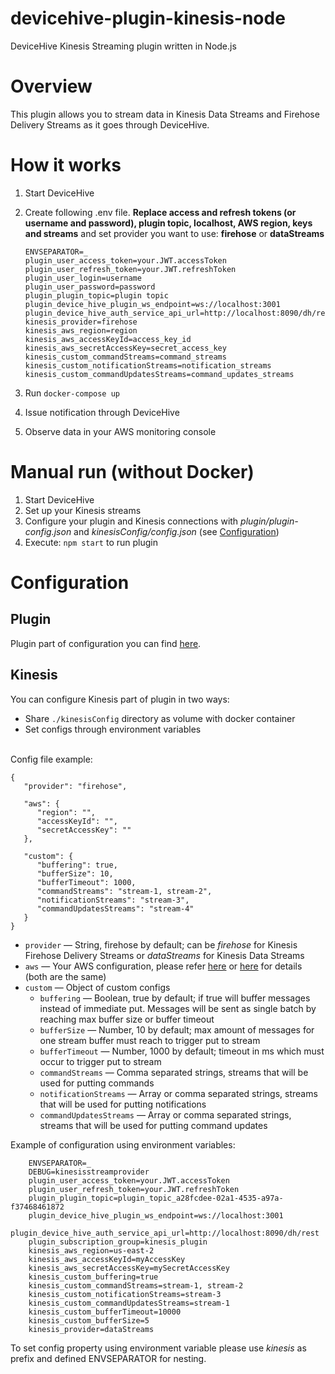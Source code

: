 # devicehive-plugin-kinesis-node
DeviceHive Kinesis Streaming plugin written in Node.js
# Overview
This plugin allows you to stream data in Kinesis Data Streams and Firehose Delivery Streams as it goes through DeviceHive.

# How it works

 1. Start DeviceHive
 2. Create following .env file. **Replace access and refresh tokens (or username and password), plugin topic, localhost, AWS region, keys and streams** and set provider you want to use: **firehose** or **dataStreams**

        ENVSEPARATOR=_
        plugin_user_access_token=your.JWT.accessToken
        plugin_user_refresh_token=your.JWT.refreshToken
        plugin_user_login=username
        plugin_user_password=password
        plugin_plugin_topic=plugin topic
        plugin_device_hive_plugin_ws_endpoint=ws://localhost:3001
        plugin_device_hive_auth_service_api_url=http://localhost:8090/dh/rest
        kinesis_provider=firehose
        kinesis_aws_region=region
        kinesis_aws_accessKeyId=access_key_id
        kinesis_aws_secretAccessKey=secret_access_key
        kinesis_custom_commandStreams=command_streams
        kinesis_custom_notificationStreams=notification_streams
        kinesis_custom_commandUpdatesStreams=command_updates_streams

 3. Run `docker-compose up`
 4. Issue notification through DeviceHive
 5. Observe data in your AWS monitoring console

 # Manual run (without Docker)

 1. Start DeviceHive
 2. Set up your Kinesis streams
 3. Configure your plugin and Kinesis connections with *plugin/plugin-config.json* and *kinesisConfig/config.json* (see [Configuration](#configuration))
 4. Execute: `npm start` to run plugin

# Configuration
## Plugin
Plugin part of configuration you can find [here](https://github.com/devicehive/devicehive-plugin-core-node#configuration).
## Kinesis
You can configure Kinesis part of plugin in two ways:

 - Share `./kinesisConfig` directory as volume with docker container
 - Set configs through environment variables

<br />
Config file example:

    {
       "provider": "firehose",

       "aws": {
          "region": "",
          "accessKeyId": "",
          "secretAccessKey": ""
       },

       "custom": {
          "buffering": true,
          "bufferSize": 10,
          "bufferTimeout": 1000,
          "commandStreams": "stream-1, stream-2",
          "notificationStreams": "stream-3",
          "commandUpdatesStreams": "stream-4"
       }
    }

 - `provider` — String, firehose by default; can be *firehose* for Kinesis Firehose Delivery Streams or *dataStreams* for Kinesis Data Streams
 - `aws` — Your AWS configuration, please refer [here](https://docs.aws.amazon.com/AWSJavaScriptSDK/latest/AWS/Kinesis.html#constructor-property) or [here](https://docs.aws.amazon.com/AWSJavaScriptSDK/latest/AWS/Firehose.html#constructor-property) for details (both are the same)
 - `custom` — Object of custom configs
	 - `buffering` — Boolean, true by default; if true will buffer messages instead of immediate put. Messages will be sent as single batch by reaching max buffer size or buffer timeout
	 - `bufferSize` — Number, 10 by default; max amount of messages for one stream buffer must reach to trigger put to stream
	 - `bufferTimeout` — Number, 1000 by default; timeout in ms which must occur to trigger put to stream
	 - `commandStreams` — Comma separated strings, streams that will be used for putting commands
	 - `notificationStreams` — Array or comma separated strings, streams that will be used for putting notifications
	 - `commandUpdatesStreams` — Array or comma separated strings, streams that will be used for putting command updates

Example of configuration using environment variables:

        ENVSEPARATOR=_
        DEBUG=kinesisstreamprovider
        plugin_user_access_token=your.JWT.accessToken
        plugin_user_refresh_token=your.JWT.refreshToken
        plugin_plugin_topic=plugin_topic_a28fcdee-02a1-4535-a97a-f37468461872
        plugin_device_hive_plugin_ws_endpoint=ws://localhost:3001
        plugin_device_hive_auth_service_api_url=http://localhost:8090/dh/rest
        plugin_subscription_group=kinesis_plugin
        kinesis_aws_region=us-east-2
        kinesis_aws_accessKeyId=myAccessKey
        kinesis_aws_secretAccessKey=mySecretAccessKey
        kinesis_custom_buffering=true
        kinesis_custom_commandStreams=stream-1, stream-2
        kinesis_custom_notificationStreams=stream-3
        kinesis_custom_commandUpdatesStreams=stream-1
        kinesis_custom_bufferTimeout=10000
        kinesis_custom_bufferSize=5
        kinesis_provider=dataStreams
To set config property using environment variable please use *kinesis* as prefix and defined ENVSEPARATOR for nesting.